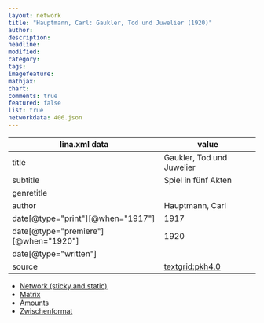 ```yaml
---
layout: network
title: "Hauptmann, Carl: Gaukler, Tod und Juwelier (1920)"
author:
description:
headline:
modified:
category:
tags:
imagefeature: 
mathjax: 
chart: 
comments: true
featured: false
list: true
networkdata: 406.json
---
```

lina.xml data  | value
------------- | -------------
title|Gaukler, Tod und Juwelier
subtitle|Spiel in fünf Akten
genretitle|
author|Hauptmann, Carl
date[@type="print"][@when="1917"]|1917
date[@type="premiere"][@when="1920"]|1920
date[@type="written"]|
source|[textgrid:pkh4.0](https://textgridlab.org/1.0/tgcrud-public/rest/textgrid:pkh4.0/data)



* [Network (sticky and static)](/network406)
* [Matrix](/matrix406)
* [Amounts](/amounts406)
* [Zwischenformat](/lina406 )
